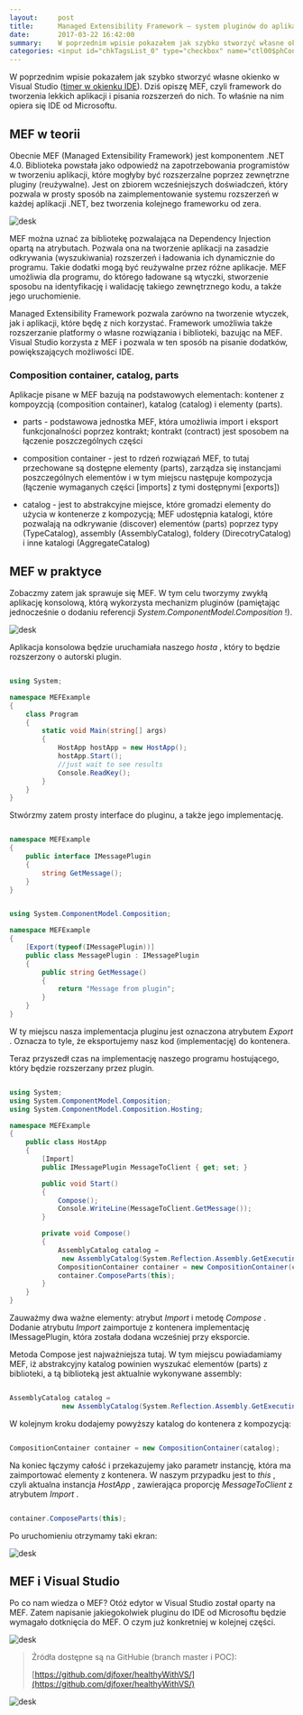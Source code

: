 ```yaml
---
layout:     post
title:      Managed Extensibility Framework — system pluginów do aplikacji .NET od Microsoftu 
date:       2017-03-22 16:42:00
summary:    W poprzednim wpisie pokazałem jak szybko stworzyć własne okienko w Visual Studio (timer w okienku IDE). Dziś opiszę MEF, czyli framework do tworzenia lekkich aplikacji i pisania rozszerzeń do nich. To właśnie na nim opiera się IDE od Microsoftu.MEF w teoriiObecnie MEF (Managed Extensibility Framewor...
categories: <input id="chkTagsList_0" type="checkbox" name="ctl00$phContentRight$chkTagsList$chkTagsList_0" checked="checked" value="1"><label for="chkTagsList_0">windows</label> <input id="chkTagsList_6" type="checkbox" name="ctl00$phContentRight$chkTagsList$chkTagsList_6" checked="checked" value="64"><label for="chkTagsList_6">porady</label> <input id="chkTagsList_7" type="checkbox" name="ctl00$phContentRight$chkTagsList$chkTagsList_7" checked="checked" value="128"><label for="chkTagsList_7">programowanie</label>
---
```




W poprzednim wpisie pokazałem jak szybko stworzyć własne okienko w Visual Studio ([timer w okienku IDE](https://www.dobreprogramy.pl/djfoxer/Pierwszy-dodatek-do-Visual-Studio-timer-w-okienku-IDE,79926.html)). Dziś opiszę MEF, czyli framework do tworzenia lekkich aplikacji i pisania rozszerzeń do nich. To właśnie na nim opiera się IDE od Microsoftu.



## MEF w teorii


Obecnie MEF (Managed Extensibility Framework) jest komponentem .NET 4.0. Biblioteka powstała jako odpowiedź na zapotrzebowania programistów w tworzeniu aplikacji, które mogłyby być rozszerzalne poprzez zewnętrzne pluginy (reużywalne). Jest on zbiorem wcześniejszych doświadczeń, który pozwala w prosty sposób na zaimplementowanie systemu rozszerzeń w każdej aplikacji .NET, bez tworzenia kolejnego frameworku od zera.



![desk](https://raw.githubusercontent.com/djfoxer/djfoxer.github.io/master/_img/2017-3-22-_17_/g_-_608x405_-_-_80021x20170321131143_0.png)



MEF można uznać za bibliotekę pozwalająca na Dependency Injection opartą na atrybutach. Pozwala ona na tworzenie aplikacji na zasadzie odkrywania (wyszukiwania) rozszerzeń i ładowania ich dynamicznie do programu. Takie dodatki mogą być reużywalne przez różne aplikacje. MEF umożliwia dla programu, do którego ładowane są wtyczki, stworzenie sposobu na identyfikację i walidację takiego zewnętrznego kodu,  a także jego uruchomienie.

Managed Extensibility Framework pozwala zarówno na tworzenie wtyczek, jak i aplikacji, które będę z nich korzystać. Framework umożliwia także rozszerzanie platformy o własne rozwiązania i biblioteki, bazując na MEF. Visual Studio korzysta z MEF i pozwala w ten sposób na pisanie dodatków, powiększających możliwości IDE. 



### Composition container, catalog, parts



Aplikacje pisane w MEF bazują na podstawowych elementach: kontener z kompoyzcją (composition container), katalog (catalog) i elementy (parts).




  * parts - podstawowa jednostka MEF, która umożliwia import i eksport funkcjonalności poprzez kontrakt; kontrakt (contract) jest sposobem na łączenie poszczególnych części 


  * composition container - jest to rdzeń rozwiązań MEF, to tutaj przechowane są dostępne elementy (parts), zarządza się instancjami poszczególnych elementów i w tym miejscu następuje kompozycja (łączenie wymaganych części [imports] z tymi dostępnymi [exports]) 


  * catalog - jest to abstrakcyjne miejsce, które gromadzi elementy do użycia w kontenerze z kompozycją; MEF udostępnia katalogi, które pozwalają na odkrywanie (discover) elementów (parts) poprzez typy (TypeCatalog), assembly (AssemblyCatalog),  foldery (DirecotryCatalog) i inne katalogi (AggregateCatalog) 


 



## MEF w praktyce


Zobaczmy zatem jak sprawuje się MEF. W tym celu tworzymy zwykłą aplikację konsolową, którą wykorzysta mechanizm pluginów (pamiętając jednocześnie o dodaniu referencji  *System.ComponentModel.Composition* !).



![desk](https://raw.githubusercontent.com/djfoxer/djfoxer.github.io/master/_img/2017-3-22-_17_/g_-_608x405_-_-_80021x20170321140941_0.PNG)



Aplikacja konsolowa będzie uruchamiała naszego  *hosta* , który to będzie rozszerzony o autorski plugin.


```csharp

using System;

namespace MEFExample
{
    class Program
    {
        static void Main(string[] args)
        {
            HostApp hostApp = new HostApp();
            hostApp.Start();
            //just wait to see results
            Console.ReadKey();
        }
    }
}

```


Stwórzmy zatem prosty interface do pluginu, a także jego implementację.


```csharp

namespace MEFExample
{
    public interface IMessagePlugin
    {
        string GetMessage();
    }
}


```



```csharp

using System.ComponentModel.Composition;

namespace MEFExample
{
    [Export(typeof(IMessagePlugin))]
    public class MessagePlugin : IMessagePlugin
    {
        public string GetMessage()
        {
            return "Message from plugin";
        }
    }
}


```


W ty miejscu nasza implementacja pluginu jest oznaczona atrybutem  *Export* . Oznacza to tyle, że eksportujemy nasz kod (implementację) do kontenera.

Teraz przyszedł czas na implementację naszego programu hostującego, który będzie rozszerzany przez plugin.


```csharp

using System;
using System.ComponentModel.Composition;
using System.ComponentModel.Composition.Hosting;

namespace MEFExample
{
    public class HostApp
    {
        [Import]
        public IMessagePlugin MessageToClient { get; set; }

        public void Start()
        {
            Compose();
            Console.WriteLine(MessageToClient.GetMessage());
        }

        private void Compose()
        {
            AssemblyCatalog catalog = 
             new AssemblyCatalog(System.Reflection.Assembly.GetExecutingAssembly());
            CompositionContainer container = new CompositionContainer(catalog);
            container.ComposeParts(this);
        }
    }
}

```


Zauważmy dwa ważne elementy: atrybut  *Import*  i metodę  *Compose* . Dodanie atrybutu  *Import*  zaimportuje z kontenera implementację IMessagePlugin, która została dodana wcześniej przy eksporcie. 

Metoda Compose jest najważniejsza tutaj. W tym miejscu powiadamiamy MEF, iż abstrakcyjny katalog powinien wyszukać elementów (parts) z biblioteki, a tą biblioteką jest aktualnie wykonywane assembly:

 
```csharp

AssemblyCatalog catalog = 
             new AssemblyCatalog(System.Reflection.Assembly.GetExecutingAssembly());


```


W kolejnym kroku dodajemy powyższy katalog do kontenera z kompozycją:

 
```csharp

CompositionContainer container = new CompositionContainer(catalog);

```


Na koniec łączymy całość i przekazujemy jako parametr instancję, która ma zaimportować elementy z kontenera. W naszym przypadku jest to  *this* , czyli aktualna instancja  *HostApp* , zawierająca proporcję  *MessageToClient*  z atrybutem  *Import* . 

 
```csharp

container.ComposeParts(this);

```


Po uruchomieniu otrzymamy taki ekran:



![desk](https://raw.githubusercontent.com/djfoxer/djfoxer.github.io/master/_img/2017-3-22-_17_/g_-_608x405_-_-_80021x20170321220233_0.PNG)





## MEF i Visual Studio


Po co nam wiedza o MEF? Otóż edytor w Visual Studio został oparty na MEF. Zatem napisanie jakiegokolwiek pluginu do IDE od Microsoftu będzie wymagało dotknięcia do MEF. O czym już konkretniej w kolejnej części.



![desk](https://raw.githubusercontent.com/djfoxer/djfoxer.github.io/master/_img/2017-3-22-_17_/g_-_608x405_-_-_80021x20170321220231_0.png)




<blockquote>
<p>Źródła dostępne są na GitHubie (branch master i POC):

[https://github.com/djfoxer/healthyWithVS/](https://github.com/djfoxer/healthyWithVS/)</p>
</blockquote>


![desk](https://raw.githubusercontent.com/djfoxer/djfoxer.github.io/master/_img/2017-3-22-_17_/g_-_608x405_-_-_80021x20170321220545_0.png)

